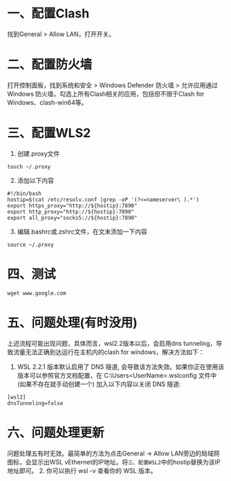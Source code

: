 # 一、配置Clash
找到General > Allow LAN，打开开关。

# 二、配置防火墙
打开控制面板，找到系统和安全 > Windows Defender 防火墙 > 允许应用通过 Windows 防火墙，勾选上所有Clash相关的应用，包括但不限于Clash for Windows、clash-win64等。

# 三、配置WLS2

1. 创建.proxy文件
```shell
touch ~/.proxy
```

2. 添加以下内容
```shell
#!/bin/bash
hostip=$(cat /etc/resolv.conf |grep -oP '(?<=nameserver\ ).*')
export https_proxy="http://${hostip}:7890"
export http_proxy="http://${hostip}:7890"
export all_proxy="socks5://${hostip}:7890"
```

3. 编辑.bashrc或.zshrc文件，在文末添加一下内容
```shell
source ~/.proxy
```

# 四、测试
```shell
wget www.google.com
```

# 五、问题处理(有时没用)
上述流程可能出现问题，具体而言，wsl2.2版本以后，会启用dns tunneling，导致流量无法正确到达运行在主机内的clash for windows，解决方法如下：

1. WSL 2.2.1 版本默认启用了 DNS 隧道, 会导致该方法失效。如果你正在使用该版本可以参照官方文档配置，在 C:\Users\<UserName>\.wslconfig 文件中 (如果不存在就手动创建一个) 加入以下内容以关闭 DNS 隧道:
```shell
[wsl2]
dnsTunneling=false
```

# 六、问题处理更新
问题处理五有时无效。最简单的方法为点击General -> Allow LAN旁边的局域网图标，会显示出WSL vEthernet的IP地址。将```三、配置WSL2```中的hostip替换为该IP地址即可。
2. 你可以执行 wsl -v 查看你的 WSL 版本。
